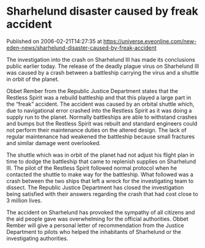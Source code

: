# Sharhelund disaster caused by freak accident
Published on 2006-02-21T14:27:35 at https://universe.eveonline.com/new-eden-news/sharhelund-disaster-caused-by-freak-accident

The investigation into the crash on Sharhelund III has made its conclusions public earlier today. The release of the deadly plague virus on Sharhelund III was caused by a crash between a battleship carrying the virus and a shuttle in orbit of the planet.

Obbet Rember from the Republic Justice Department states that the Restless Spirit was a rebuild battleship and that this played a large part in the “freak” accident. The accident was caused by an orbital shuttle which, due to navigational error crashed into the Restless Spirit as it was doing a supply run to the planet. Normally battleships are able to withstand crashes and bumps but the Restless Spirit was rebuilt and standard engineers could not perform their maintenance duties on the altered design. The lack of regular maintenance had weakened the battleship because small fractures and similar damage went overlooked. 

The shuttle which was in orbit of the planet had not adjust his flight plan in time to dodge the battleship that came to replenish supplies on Sharhelund III. The pilot of the Restless Spirit followed normal protocol when he contacted the shuttle to make way for the battleship. What followed was a crash between the two ships that left a wreck for the investigating team to dissect. The Republic Justice Department has closed the investigation being satisfied with their answers regarding the crash that had cost close to 3 million lives.

The accident on Sharhelund has provoked the sympathy of all citizens and the aid people gave was overwhelming for the official authorities. Obbet Rember will give a personal letter of recommendation from the Justice Department to pilots who helped the inhabitants of Sharhelund or the investigating authorities.
